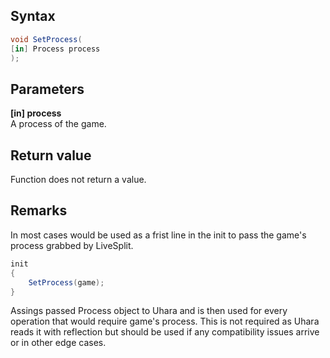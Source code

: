 ## Syntax
```c#
void SetProcess(
[in] Process process
);
```   
## Parameters
**[in] process**   
A process of the game.   
## Return value
Function does not return a value.   
## Remarks
In most cases would be used as a frist line in the init to pass the game's process grabbed by LiveSplit.
```c#
init
{
    SetProcess(game);
}
```
Assings passed Process object to Uhara and is then used for every operation that would require game's process.
This is not required as Uhara reads it with reflection but should be used if any compatibility issues arrive or in other edge cases.
